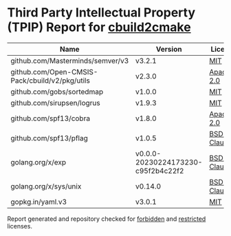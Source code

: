 # Third Party Intellectual Property (TPIP) Report for [cbuild2cmake](https://github.com/Open-CMSIS-Pack/cbuild2cmake)

| __Name__ | __Version__ | __Licence__ |
|----------|-------------|-------------|
| github.com/Masterminds/semver/v3 | v3.2.1  | [MIT](https://github.com/Masterminds/semver/blob/v3.2.1/LICENSE.txt) |
| github.com/Open-CMSIS-Pack/cbuild/v2/pkg/utils | v2.3.0  | [Apache-2.0](https://github.com/Open-CMSIS-Pack/cbuild/blob/v2.3.0/LICENSE) |
| github.com/gobs/sortedmap | v1.0.0  | [MIT](https://github.com/gobs/sortedmap/blob/v1.0.0/LICENSE) |
| github.com/sirupsen/logrus | v1.9.3  | [MIT](https://github.com/sirupsen/logrus/blob/v1.9.3/LICENSE) |
| github.com/spf13/cobra | v1.8.0  | [Apache-2.0](https://github.com/spf13/cobra/blob/v1.8.0/LICENSE.txt) |
| github.com/spf13/pflag | v1.0.5  | [BSD-3-Clause](https://github.com/spf13/pflag/blob/v1.0.5/LICENSE) |
| golang.org/x/exp | v0.0.0-20230224173230-c95f2b4c22f2  | [BSD-3-Clause](https://cs.opensource.google/go/x/exp/+/c95f2b4c:LICENSE) |
| golang.org/x/sys/unix | v0.14.0  | [BSD-3-Clause](https://cs.opensource.google/go/x/sys/+/v0.14.0:LICENSE) |
| gopkg.in/yaml.v3 | v3.0.1  | [MIT](https://github.com/go-yaml/yaml/blob/v3.0.1/LICENSE) |

Report generated and repository checked for [forbidden](https://github.com/google/licenseclassifier/blob/842c0d70d7027215932deb13801890992c9ba364/license_type.go#L323) and [restricted](https://github.com/google/licenseclassifier/blob/842c0d70d7027215932deb13801890992c9ba364/license_type.go#L176) licenses.